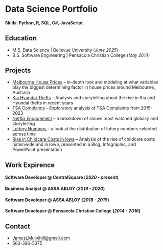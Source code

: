 # Data Science Portfolio

#### Skills: Python, R, SQL, C#, JavaScript

## Education
- M.S. Data Science | Bellevue University (_June 2025_)
- B.S. Software Engineering | Pensacola Christian College (_May 2014_)

## Projects
-	[Melbourne House Prices](https://github.com/JamesLMulvihill/MelbourneHousePrices) – in-depth look and modeling at what variables play the biggest determining factor in house prices around Melbourne, Australia
-	[Kia Hyundai Thefts](https://github.com/JamesLMulvihill/KiaHyundaiThefts) – Analysis and storytelling about the rise in Kia and Hyundai thefts in recent years
- [TSA Complaints](https://github.com/JamesLMulvihill/TSAComplaints) – Exploratory analysis of TSA Complaints from 2015-2023
- [Netflix Engagement](https://github.com/JamesLMulvihill/NetflixEngagement) – a breakdown of shows most watched globally and storytelling
- [Lottery Numbers](https://github.com/JamesLMulvihill/LotteryNumbers) – a look at the distribution of lottery numbers selected across time
- [Rise in Childcare Costs in Iowa](https://github.com/JamesLMulvihill/ChildcareCosts) – Analysis of the rise of childcare costs nationwide and in Iowa, presented in a Blog, Infographic, and PowerPoint presentation

## Work Expirence
#### Software Developer @ CentralSquare (_2020 - present_)
#### Business Analyst @ ASSA ABLOY (_2019 - 2020_)
#### Software Developer @ ASSA ABLOY (_2018 - 2019_)
#### Software Developer @ Pensacola Christian College (_2014 - 2016_)

## Contact 
- JamesLMulvihill@gmail.com
- 563-396-5375
